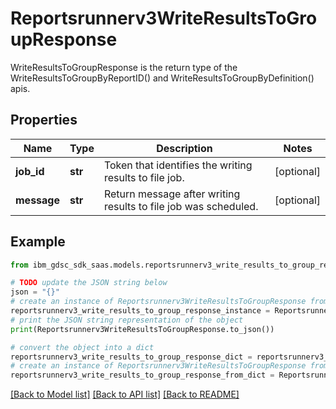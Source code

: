 # Reportsrunnerv3WriteResultsToGroupResponse

WriteResultsToGroupResponse is the return type of the WriteResultsToGroupByReportID() and WriteResultsToGroupByDefinition() apis.

## Properties

Name | Type | Description | Notes
------------ | ------------- | ------------- | -------------
**job_id** | **str** | Token that identifies the writing results to file job. | [optional] 
**message** | **str** | Return message after writing results to file job was scheduled. | [optional] 

## Example

```python
from ibm_gdsc_sdk_saas.models.reportsrunnerv3_write_results_to_group_response import Reportsrunnerv3WriteResultsToGroupResponse

# TODO update the JSON string below
json = "{}"
# create an instance of Reportsrunnerv3WriteResultsToGroupResponse from a JSON string
reportsrunnerv3_write_results_to_group_response_instance = Reportsrunnerv3WriteResultsToGroupResponse.from_json(json)
# print the JSON string representation of the object
print(Reportsrunnerv3WriteResultsToGroupResponse.to_json())

# convert the object into a dict
reportsrunnerv3_write_results_to_group_response_dict = reportsrunnerv3_write_results_to_group_response_instance.to_dict()
# create an instance of Reportsrunnerv3WriteResultsToGroupResponse from a dict
reportsrunnerv3_write_results_to_group_response_from_dict = Reportsrunnerv3WriteResultsToGroupResponse.from_dict(reportsrunnerv3_write_results_to_group_response_dict)
```
[[Back to Model list]](../README.md#documentation-for-models) [[Back to API list]](../README.md#documentation-for-api-endpoints) [[Back to README]](../README.md)


